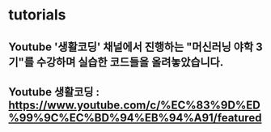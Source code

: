 # tutorials
## Youtube '생활코딩' 채널에서 진행하는 "머신러닝 야학 3기"를 수강하며 실습한 코드들을 올려놓았습니다.
## Youtube 생활코딩 : <https://www.youtube.com/c/%EC%83%9D%ED%99%9C%EC%BD%94%EB%94%A91/featured>
